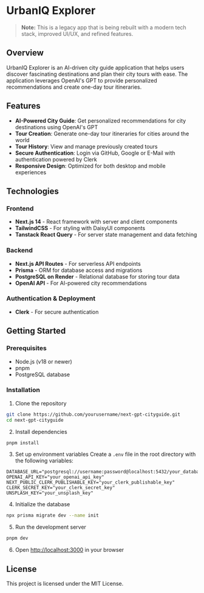 # UrbanIQ Explorer

> **Note:** This is a legacy app that is being rebuilt with a modern tech stack, improved UI/UX, and refined features.

## Overview

UrbanIQ Explorer is an AI-driven city guide application that helps users discover fascinating destinations and plan their city tours with ease. The application leverages OpenAI's GPT to provide personalized recommendations and create one-day tour itineraries.

## Features

- **AI-Powered City Guide**: Get personalized recommendations for city destinations using OpenAI's GPT
- **Tour Creation**: Generate one-day tour itineraries for cities around the world
- **Tour History**: View and manage previously created tours
- **Secure Authentication**: Login via GitHub, Google or E-Mail with authentication powered by Clerk
- **Responsive Design**: Optimized for both desktop and mobile experiences

## Technologies

### Frontend

- **Next.js 14** - React framework with server and client components
- **TailwindCSS** - For styling with DaisyUI components
- **Tanstack React Query** - For server state management and data fetching

### Backend

- **Next.js API Routes** - For serverless API endpoints
- **Prisma** - ORM for database access and migrations
- **PostgreSQL on Render** - Relational database for storing tour data
- **OpenAI API** - For AI-powered city recommendations

### Authentication & Deployment

- **Clerk** - For secure authentication

## Getting Started

### Prerequisites

- Node.js (v18 or newer)
- pnpm
- PostgreSQL database

### Installation

1. Clone the repository

```bash
git clone https://github.com/yourusername/next-gpt-cityguide.git
cd next-gpt-cityguide
```

2. Install dependencies

```bash
pnpm install
```

3. Set up environment variables
   Create a `.env` file in the root directory with the following variables:

```
DATABASE_URL="postgresql://username:password@localhost:5432/your_database_name"
OPENAI_API_KEY="your_openai_api_key"
NEXT_PUBLIC_CLERK_PUBLISHABLE_KEY="your_clerk_publishable_key"
CLERK_SECRET_KEY="your_clerk_secret_key"
UNSPLASH_KEY="your_unsplash_key"
```

4. Initialize the database

```bash
npx prisma migrate dev --name init
```

5. Run the development server

```bash
pnpm dev
```

6. Open [http://localhost:3000](http://localhost:3000) in your browser

## License

This project is licensed under the MIT License.
